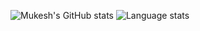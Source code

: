 
![Mukesh's GitHub stats](https://github-readme-stats.vercel.app/api?username=mukeshpilaniya&show_icons=true&theme=radical&line_height=30)
![Language stats](https://github-readme-stats.vercel.app/api/top-langs/?username=mukeshpilaniya&layout=compact&show_icons=true&theme=radical&line_height=15&langs_count=25&hide=python)
